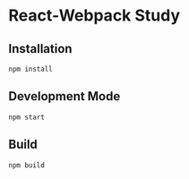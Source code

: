 # React-Webpack Study

## Installation

```
npm install
```



## Development Mode

```
npm start
```



## Build

```
npm build
```

